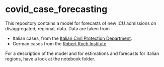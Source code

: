 # covid_case_forecasting

This repository contains a model for forecasts of new ICU admissions on disaggregated, regional, data. Data are taken from

- Italian cases, from the [Italian Civil Protection Department](https://github.com/pcm-dpc/COVID-19).
- German cases from the [Robert Koch Institute](https://www.rki.de/DE/Content/InfAZ/N/Neuartiges_Coronavirus/Fallzahlen.html).

For a description of the model and for estimations and forecasts for Italian regions, have a look at the notebook folder.